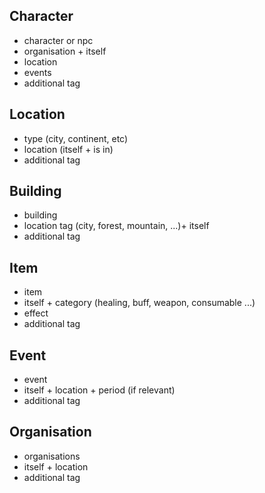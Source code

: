 Character
------
- character or npc
- organisation + itself
- location
- events
- additional tag


Location
------
- type (city, continent, etc)
- location (itself + is in)
- additional tag


Building
------
- building
- location tag (city, forest, mountain, ...)+ itself
- additional tag


Item
------
- item
- itself + category (healing, buff, weapon, consumable ...)
- effect 
- additional tag


Event
------
- event
- itself + location + period (if relevant)
- additional tag



Organisation
-----
- organisations
- itself + location
- additional tag